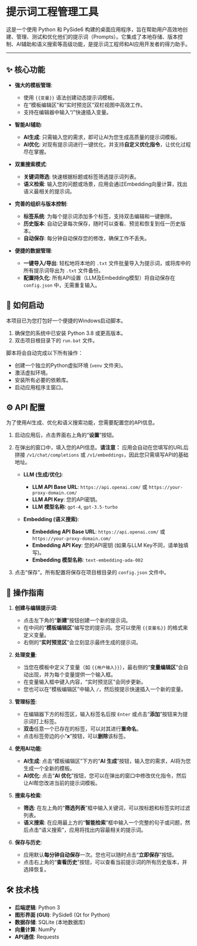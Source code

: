 # 提示词工程管理工具

这是一个使用 Python 和 PySide6 构建的桌面应用程序，旨在帮助用户高效地创建、管理、测试和优化他们的提示词（Prompts）。它集成了本地存储、版本控制、AI辅助和语义搜索等高级功能，是提示词工程师和AI应用开发者的得力助手。

---

## ✨ 核心功能

- **强大的模板管理**: 
  - 使用 `{{变量}}` 语法创建动态提示词模板。
  - 在“模板编辑区”和“实时预览区”双栏视图中高效工作。
  - 支持在编辑器中输入“/”快速插入变量。

- **智能AI辅助**: 
  - **AI生成**: 只需输入您的需求，即可让AI为您生成高质量的提示词模板。
  - **AI优化**: 对现有提示词进行一键优化，并支持**自定义优化指令**，让优化过程尽在掌握。

- **双重搜索模式**:
  - **关键词筛选**: 快速根据标题或标签筛选提示词列表。
  - **语义检索**: 输入您的问题或场景，应用会通过Embedding向量计算，找出语义最相关的提示词。

- **完善的组织与版本控制**:
  - **标签系统**: 为每个提示词添加多个标签，支持双击编辑和一键删除。
  - **历史版本**: 自动记录每次保存，随时可以查看、预览和恢复到任一历史版本。
  - **自动保存**: 每分钟自动保存您的修改，确保工作不丢失。

- **便捷的数据管理**:
  - **一键导入/导出**: 轻松地将本地的 `.txt` 文件批量导入为提示词，或将库中的所有提示词导出为 `.txt` 文件备份。
  - **配置持久化**: 所有API设置（LLM及Embedding模型）将自动保存在 `config.json` 中，无需重复输入。

## 🚀 如何启动

本项目已为您打包好一个便捷的Windows启动脚本。

1.  确保您的系统中已安装 Python 3.8 或更高版本。
2.  双击项目根目录下的 `run.bat` 文件。

脚本将会自动完成以下所有操作：
- 创建一个独立的Python虚拟环境 (`venv` 文件夹)。
- 激活虚拟环境。
- 安装所有必要的依赖库。
- 启动应用程序主窗口。

## ⚙️ API 配置

为了使用AI生成、优化和语义搜索功能，您需要配置您的API信息。

1.  启动应用后，点击界面右上角的“**设置**”按钮。
2.  在弹出的窗口中，填入您的API信息。**请注意：** 应用会自动在您填写的URL后拼接 `/v1/chat/completions` 或 `/v1/embeddings`，因此您只需填写API的基础地址。

    - **LLM (生成/优化)**: 
      - **LLM API Base URL**: `https://api.openai.com/` 或 `https://your-proxy-domain.com/`
      - **LLM API Key**: 您的API密钥。
      - **LLM 模型名称**: `gpt-4`, `gpt-3.5-turbo`

    - **Embedding (语义搜索)**: 
      - **Embedding API Base URL**: `https://api.openai.com/` 或 `https://your-proxy-domain.com/`
      - **Embedding API Key**: 您的API密钥 (如果与LLM Key不同，请单独填写)。
      - **Embedding 模型名称**: `text-embedding-ada-002`

3.  点击“保存”。所有配置将保存在项目根目录的 `config.json` 文件中。


## 📖 操作指南

1.  **创建与编辑提示词**:
    - 点击左下角的“**新建**”按钮创建一个新的提示词。
    - 在中间的“**模板编辑区**”编写您的提示词。您可以使用 `{{变量名}}` 的格式来定义变量。
    - 右侧的“**实时预览区**”会立刻显示最终生成的提示词。

2.  **处理变量**:
    - 当您在模板中定义了变量（如 `{{用户输入}}`），最右侧的“**变量编辑区**”会自动出现，并为每个变量提供一个输入框。
    - 在变量输入框中键入内容，“实时预览区”会同步更新。
    - 您也可以在“模板编辑区”中输入 `/`，然后按提示快速插入一个新的变量。

3.  **管理标签**:
    - 在编辑器下方的标签区，输入标签名后按 `Enter` 或点击“**添加**”按钮来为提示词打上标签。
    - **双击**任意一个已存在的标签，可以对其进行**重命名**。
    - 点击标签旁边的小“**x**”按钮，可以**删除**该标签。

4.  **使用AI功能**:
    - **AI生成**: 点击“模板编辑区”下方的“**AI 生成**”按钮，输入您的需求，AI将为您生成一个全新的模板。
    - **AI优化**: 点击“**AI 优化**”按钮，您可以在弹出的窗口中修改优化指令，然后让AI帮您改进当前的提示词模板。

5.  **搜索与检索**:
    - **筛选**: 在左上角的“**筛选列表**”框中输入关键词，可以按标题和标签实时过滤列表。
    - **语义搜索**: 在应用最上方的“**智能检索**”框中输入一个完整的句子或问题，然后点击“语义搜索”，应用将找出内容最相关的提示词。

6.  **保存与历史**:
    - 应用默认**每分钟自动保存**一次。您也可以随时点击“**立即保存**”按钮。
    - 点击右上角的“**查看历史**”按钮，可以查看当前提示词的所有历史版本，并选择恢复。

## 🛠️ 技术栈

- **后端逻辑**: Python 3
- **图形界面 (GUI)**: PySide6 (Qt for Python)
- **数据存储**: SQLite (本地数据库)
- **向量计算**: NumPy
- **API通信**: Requests
